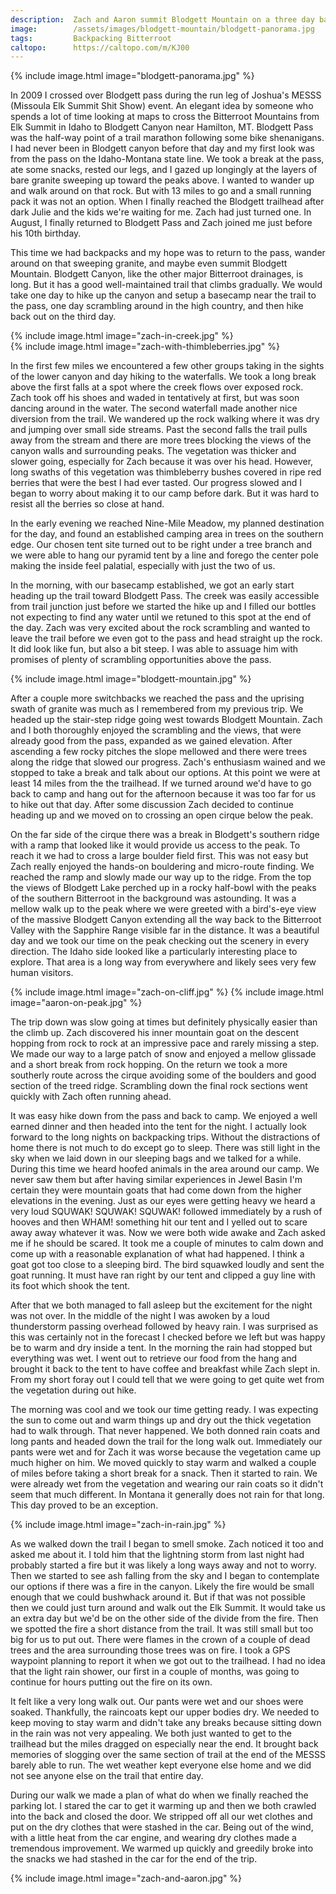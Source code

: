 ```yaml
---
description:  Zach and Aaron summit Blodgett Mountain on a three day backpack with sun, rain, and a forest fire
image:        /assets/images/blodgett-mountain/blodgett-panorama.jpg
tags:         Backpacking Bitterroot
caltopo:      https://caltopo.com/m/KJ00
---
```


{% include image.html image="blodgett-panorama.jpg" %}

In 2009 I crossed over Blodgett pass during the run leg of Joshua's MESSS (Missoula Elk Summit Shit Show) event. An elegant idea by someone who spends a lot of time looking at maps to cross the Bitterroot Mountains from Elk Summit in Idaho to Blodgett Canyon near Hamilton, MT. Blodgett Pass was the half-way point of a trail marathon following some bike shenanigans. I had never been in Blodgett canyon before that day and my first look was from the pass on the Idaho-Montana state line. We took a break at the pass, ate some snacks, rested our legs, and I gazed up longingly at the layers of bare granite sweeping up toward the peaks above. I wanted to wander up and walk around on that rock. But with 13 miles to go and a small running pack it was not an option. When I finally reached the Blodgett trailhead after dark Julie and the kids we're waiting for me. Zach had just turned one. In August, I finally returned to Blodgett Pass and Zach joined me just before his 10th birthday.

This time we had backpacks and my hope was to return to the pass, wander around on that sweeping granite, and maybe even summit Blodgett Mountain. Blodgett Canyon, like the other major Bitterroot drainages, is long. But it has a good well-maintained trail that climbs gradually. We would take one day to hike up the canyon and setup a basecamp near the trail to the pass, one day scrambling around in the high country, and then hike back out on the third day.

<div class="row no-gutters">
  <div class="col-md-6">
    {% include image.html image="zach-in-creek.jpg" %}
  </div>
  <div class="col-md-6">
    {% include image.html image="zach-with-thimbleberries.jpg" %}
  </div>
</div>

In the first few miles we encountered a few other groups taking in the sights of the lower canyon and day hiking to the waterfalls. We took a long break above the first falls at a spot where the creek flows over exposed rock. Zach took off his shoes and waded in tentatively at first, but was soon dancing around in the water. The second waterfall made another nice diversion from the trail. We wandered up the rock walking where it was dry and jumping over small side streams. Past the second falls the trail pulls away from the stream and there are more trees blocking the views of the canyon walls and surrounding peaks. The vegetation was thicker and slower going, especially for Zach because it was over his head. However, long swaths of this vegetation was thimbleberry bushes covered in ripe red berries that were the best I had ever tasted. Our progress slowed and I began to worry about making it to our camp before dark. But it was hard to resist all the berries so close at hand.

In the early evening we reached Nine-Mile Meadow, my planned destination for the day, and found an established camping area in trees on the southern edge. Our chosen tent site turned out to be right under a tree branch and we were able to hang our pyramid tent by a line and forego the center pole making the inside feel palatial, especially with just the two of us.

In the morning, with our basecamp established, we got an early start heading up the trail toward Blodgett Pass. The creek was easily accessible from trail junction just before we started the hike up and I filled our bottles not expecting to find any water until we retuned to this spot at the end of the day. Zach was very excited about the rock scrambling and wanted to leave the trail before we even got to the pass and head straight up the rock. It did look like fun, but also a bit steep. I was able to assuage him with promises of plenty of scrambling opportunities above the pass.

{% include image.html image="blodgett-mountain.jpg" %}

After a couple more switchbacks we reached the pass and the uprising swath of granite was much as I remembered from my previous trip. We headed up the stair-step ridge going west towards Blodgett Mountain. Zach and I both thoroughly enjoyed the scrambling and the views, that were already good from the pass, expanded as we gained elevation. After ascending a few rocky pitches the slope mellowed and there were trees along the ridge that slowed our progress. Zach's enthusiasm wained and we stopped to take a break and talk about our options. At this point we were at least 14 miles from the the trailhead. If we turned around we'd have to go back to camp and hang out for the afternoon because it was too far for us to hike out that day. After some discussion Zach decided to continue heading up and we moved on to crossing an open cirque below the peak.

On the far side of the cirque there was a break in Blodgett's southern ridge with a ramp that looked like it would provide us access to the peak. To reach it we had to cross a large boulder field first. This was not easy but Zach really enjoyed the hands-on bouldering and micro-route finding. We reached the ramp and slowly made our way up to the ridge. From the top the views of Blodgett Lake perched up in a rocky half-bowl with the peaks of the southern Bitterroot in the background was astounding. It was a mellow walk up to the peak where we were greeted with a bird's-eye view of the massive Blodgett Canyon extending all the way back to the Bitterroot Valley with the Sapphire Range visible far in the distance. It was a beautiful day and we took our time on the peak checking out the scenery in every direction. The Idaho side looked like a particularly interesting place to explore. That area is a long way from everywhere and likely sees very few human visitors.

{% include image.html image="zach-on-cliff.jpg" %}
{% include image.html image="aaron-on-peak.jpg" %}

The trip down was slow going at times but definitely physically easier than the climb up. Zach discovered his inner mountain goat on the descent hopping from rock to rock at an impressive pace and rarely missing a step. We made our way to a large patch of snow and enjoyed a mellow glissade and a short break from rock hopping. On the return we took a more southerly route across the cirque avoiding some of the boulders and good section of the treed ridge. Scrambling down the final rock sections went quickly with Zach often running ahead.

It was easy hike down from the pass and back to camp. We enjoyed a well earned dinner and then headed into the tent for the night. I actually look forward to the long nights on backpacking trips. Without the distractions of home there is not much to do except go to sleep. There was still light in the sky when we laid down in our sleeping bags and we talked for a while. During this time we heard hoofed animals in the area around our camp. We never saw them but after having similar experiences in Jewel Basin I'm certain they were mountain goats that had come down from the higher elevations in the evening. Just as our eyes were getting heavy we heard a very loud SQUWAK! SQUWAK! SQUWAK! followed immediately by a rush of hooves and then WHAM! something hit our tent and I yelled out to scare away away whatever it was. Now we were both wide awake and Zach asked me if he should be scared. It took me a couple of minutes to calm down and come up with a reasonable explanation of what had happened. I think a goat got too close to a sleeping bird. The bird squawked loudly and sent the goat running. It must have ran right by our tent and clipped a guy line with its foot which shook the tent.

After that we both managed to fall asleep but the excitement for the night was not over. In the middle of the night I was awoken by a loud thunderstorm passing overhead followed by heavy rain. I was surprised as this was certainly not in the forecast I checked before we left but was happy be to warm and dry inside a tent. In the morning the rain had stopped but everything was wet. I went out to retrieve our food from the hang and brought it back to the tent to have coffee and breakfast while Zach slept in. From my short foray out I could tell that we were going to get quite wet from the vegetation during out hike.

The morning was cool and we took our time getting ready. I was expecting the sun to come out and warm things up and dry out the thick vegetation had to walk through. That never happened. We both donned rain coats and long pants and headed down the trail for the long walk out. Immediately our pants were wet and for Zach it was worse because the vegetation came up much higher on him. We moved quickly to stay warm and walked a couple of miles before taking a short break for a snack. Then it started to rain. We were already wet from the vegetation and wearing our rain coats so it didn't seem that much different. In Montana it generally does not rain for that long. This day proved to be an exception.

{% include image.html image="zach-in-rain.jpg" %}

As we walked down the trail I began to smell smoke. Zach noticed it too and asked me about it. I told him that the lightning storm from last night had probably started a fire but it was likely a long ways away and not to worry. Then we started to see ash falling from the sky and I began to contemplate our options if there was a fire in the canyon. Likely the fire would be small enough that we could bushwhack around it. But if that was not possible then we could just turn around and walk out the Elk Summit. It would take us an extra day but we'd be on the other side of the divide from the fire. Then we spotted the fire a short distance from the trail. It was still small but too big for us to put out. There were flames in the crown of a couple of dead trees and the area surrounding those trees was on fire. I took a GPS waypoint planning to report it when we got out to the trailhead. I had no idea that the light rain shower, our first in a couple of months, was going to continue for hours putting out the fire on its own.

It felt like a very long walk out. Our pants were wet and our shoes were soaked. Thankfully, the raincoats kept our upper bodies dry. We needed to keep moving to stay warm and didn't take any breaks because sitting down in the rain was not very appealing. We both just wanted to get to the trailhead but the miles dragged on especially near the end. It brought back memories of slogging over the same section of trail at the end of the MESSS barely able to run. The wet weather kept everyone else home and we did not see anyone else on the trail that entire day.

During our walk we made a plan of what do when we finally reached the parking lot. I stared the car to get it warming up and then we both crawled into the back and closed the door. We stripped off all our wet clothes and put on the dry clothes that were stashed in the car. Being out of the wind, with a little heat from the car engine, and wearing dry clothes made a tremendous improvement. We warmed up quickly and greedily broke into the snacks we had stashed in the car for the end of the trip.

{% include image.html image="zach-and-aaron.jpg" %}
